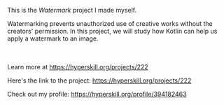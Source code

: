 This is the *Watermark* project I made myself.


<p>Watermarking prevents unauthorized use of creative works without the creators' permission. In this project, we will study how Kotlin can help us apply a watermark to an image.</p><br/><br/>Learn more at <a href="https://hyperskill.org/projects/222?utm_source=ide&utm_medium=ide&utm_campaign=ide&utm_content=project-card">https://hyperskill.org/projects/222</a>

Here's the link to the project: https://hyperskill.org/projects/222

Check out my profile: https://hyperskill.org/profile/394182463
